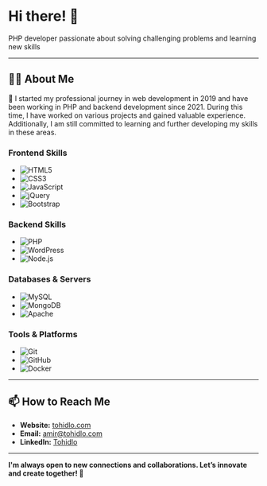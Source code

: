 # Hi there! 👋
  PHP developer passionate about solving challenging problems and learning new skills

---

## 🧑‍💻 About Me
💬 I started my professional journey in web development in 2019 and have been working in PHP and backend development since 2021. During this time, I have worked on various projects and gained valuable experience. Additionally, I am still committed to learning and further developing my skills in these areas.


### **Frontend Skills**
- ![HTML5](https://img.shields.io/badge/HTML5-E34F26?style=for-the-badge&logo=html5&logoColor=white)
- ![CSS3](https://img.shields.io/badge/CSS3-1572B6?style=for-the-badge&logo=css3&logoColor=white)
- ![JavaScript](https://img.shields.io/badge/JavaScript-323330?style=for-the-badge&logo=javascript&logoColor=F7DF1E)
- ![jQuery](https://img.shields.io/badge/jQuery-0769AD?style=for-the-badge&logo=jquery&logoColor=white)
- ![Bootstrap](https://img.shields.io/badge/Bootstrap-563D7C?style=for-the-badge&logo=bootstrap&logoColor=white)

### **Backend Skills**
- ![PHP](https://img.shields.io/badge/PHP-777BB4?style=for-the-badge&logo=php&logoColor=white)
- ![WordPress](https://img.shields.io/badge/WordPress-21759B?style=for-the-badge&logo=wordpress&logoColor=white)
- ![Node.js](https://img.shields.io/badge/Node.js-339933?style=for-the-badge&logo=node.js&logoColor=white)

### **Databases & Servers**
- ![MySQL](https://img.shields.io/badge/MySQL-4479A1?style=for-the-badge&logo=mysql&logoColor=white)
- ![MongoDB](https://img.shields.io/badge/MongoDB-47A248?style=for-the-badge&logo=mongodb&logoColor=white)
- ![Apache](https://img.shields.io/badge/Apache-232F3E?style=for-the-badge&logo=apache&logoColor=white)

### **Tools & Platforms**
- ![Git](https://img.shields.io/badge/Git-F05032?style=for-the-badge&logo=git&logoColor=white)
- ![GitHub](https://img.shields.io/badge/GitHub-181717?style=for-the-badge&logo=github&logoColor=white)
- ![Docker](https://img.shields.io/badge/Docker-2496ED?style=for-the-badge&logo=docker&logoColor=white)


---

## 📫 How to Reach Me
- **Website:** [tohidlo.com](https://tohidlo.com)
- **Email:** [amir@tohidlo.com](mailto:amir@tohidlo.com)
- **LinkedIn:** [Tohidlo](https://www.linkedin.com/in/tohidlo)

---

**I'm always open to new connections and collaborations. Let’s innovate and create together! 🚀**
